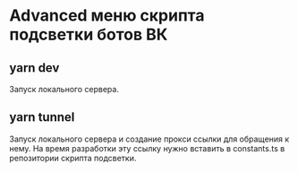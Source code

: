 # Advanced меню скрипта подсветки ботов ВК

## yarn dev

Запуск локального сервера.

## yarn tunnel

Запуск локального сервера и создание прокси ссылки для обращения к нему. На время разработки эту ссылку нужно вставить в constants.ts в репозитории скрипта подсветки.